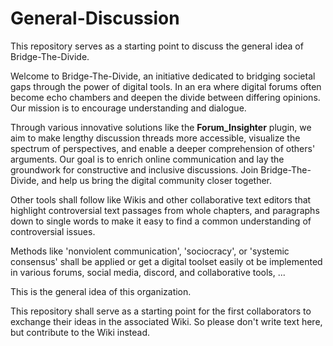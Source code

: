 # General-Discussion
This repository serves as a starting point to discuss the general idea of Bridge-The-Divide.

Welcome to Bridge-The-Divide, an initiative dedicated to bridging societal gaps through the power of digital tools. In an era where digital forums often become echo chambers and deepen the divide between differing opinions. Our mission is to encourage understanding and dialogue. 

Through various innovative solutions like the **Forum_Insighter** plugin, we aim to make lengthy discussion threads more accessible, visualize the spectrum of perspectives, and enable a deeper comprehension of others' arguments. Our goal is to enrich online communication and lay the groundwork for constructive and inclusive discussions. Join Bridge-The-Divide, and help us bring the digital community closer together.

Other tools shall follow like Wikis and other collaborative text editors that highlight controversial text passages from whole chapters, and paragraphs down to single words to make it easy to find a common understanding of controversial issues.

Methods like 'nonviolent communication', 'sociocracy', or 'systemic consensus' shall be applied or get a digital toolset easily ot be implemented in various forums, social media, discord, and collaborative tools, ...

This is the general idea of this organization.

This repository shall serve as a starting point for the first collaborators to exchange their ideas in the associated Wiki.
So please don't write text here, but contribute to the Wiki instead.
